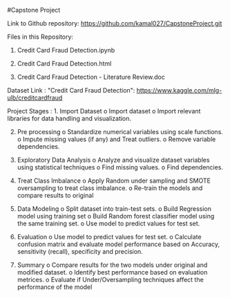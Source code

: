 #Capstone Project

Link to Github repository:
https://github.com/kamal027/CapstoneProject.git 

Files in this Repository:

  1) Credit Card Fraud Detection.ipynb
       
  2) Credit Card Fraud Detection.html
      
  3) Credit Card Fraud Detection - Literature Review.doc
     
        
Dataset Link : "Credit Card Fraud Detection":  https://www.kaggle.com/mlg-ulb/creditcardfraud


Project Stages : 
	1. Import Dataset
    o	Import dataset
    o	Import relevant libraries for data handling and visualization. 
  
  2. Pre processing
    o	Standardize numerical variables using scale functions. 
    o	Impute missing values (if any) and Treat outliers.
    o	Remove variable dependencies. 

  3. Exploratory Data Analysis
    o	Analyze and visualize dataset variables using statistical techniques
    o	Find missing values.
    o	Find dependencies.
    
  4. Treat Class Imbalance 
    o	Apply Random under sampling and SMOTE oversampling to treat class imbalance.
    o	Re-train the models and compare results to original

  5. Data Modeling
    o	Split dataset into train-test sets. 
    o	Build Regression model using training set
    o	Build Random forest classifier model using the same training set.
    o	Use model to predict values for test set.

   6. Evaluation
    o	Use model to predict values for test set.
    o	Calculate confusion matrix and evaluate model performance based on Accuracy, sensitivity (recall), specificity and precision.
    
   7. Summary
     o	Compare results for the two models under original and modified dataset.
     o	Identify best performance based on evaluation metrices.
     o	Evaluate if Under/Oversampling techniques affect the performance of the model





 



  











